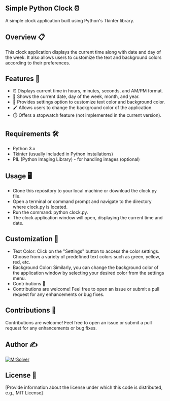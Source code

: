 ## Simple Python Clock ⏰
A simple clock application built using Python's Tkinter library.


## Overview 📋
This clock application displays the current time along with date and day of the week. It also allows users to customize the text and background colors according to their preferences.


## Features 🚀
- ⏰ Displays current time in hours, minutes, seconds, and AM/PM format.
- 📅 Shows the current date, day of the week, month, and year.
- 🎨 Provides settings option to customize text color and background color.
- 🖌️ Allows users to change the background color of the application.
- ⏱️ Offers a stopwatch feature (not implemented in the current version).


## Requirements 🛠️
- Python 3.x
- Tkinter (usually included in Python installations)
- PIL (Python Imaging Library) - for handling images (optional)


## Usage 🖥️
- Clone this repository to your local machine or download the clock.py file.
- Open a terminal or command prompt and navigate to the directory where clock.py is located.
- Run the command: python clock.py.
- The clock application window will open, displaying the current time and date.


## Customization 🎨
- Text Color: Click on the "Settings" button to access the color settings. Choose from a variety of predefined text colors such as green, yellow, red, etc.
- Background Color: Similarly, you can change the background color of the application window by selecting your desired color from the settings menu.
- Contributions 🤝
- Contributions are welcome! Feel free to open an issue or submit a pull request for any enhancements or bug fixes.


## Contributions 🤝
Contributions are welcome! Feel free to open an issue or submit a pull request for any enhancements or bug fixes.


## Author ✍️
[![MrSolver](https://img.shields.io/badge/twitter-1DA1F2?style=for-the-badge&logo=twitter&logoColor=white)](https://twitter.com/Mrs0lver)


## License 📄
[Provide information about the license under which this code is distributed, e.g., MIT License]
